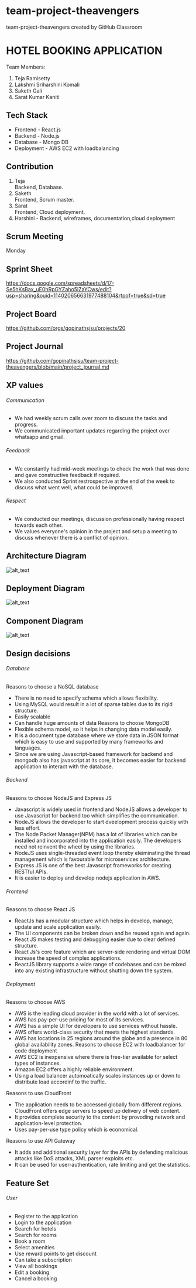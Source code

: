 # team-project-theavengers
team-project-theavengers created by GitHub Classroom

# HOTEL BOOKING APPLICATION
Team Members:
1. Teja Ramisetty
2. Lakshmi Sriharshini Komali
3. Saketh Gali
4. Sarat Kumar Kaniti

## Tech Stack
* Frontend - React.js
* Backend - Node.js
* Database - Mongo DB
* Deployment - AWS EC2 with loadbalancing

## Contribution
1. Teja <br > Backend, Database.
2. Saketh <br >Frontend, Scrum master.
3. Sarat <br > Frontend, Cloud deployment.
4. Harshini - Backend, wireframes, documentation,cloud deployment <br >

## Scrum Meeting
   Monday
   
## Sprint Sheet
https://docs.google.com/spreadsheets/d/17-Se5hKsBax_uE0hRpGYZaho5iZaYCws/edit?usp=sharing&ouid=114020656631977488104&rtpof=true&sd=true

## Project Board
https://github.com/orgs/gopinathsjsu/projects/20

## Project Journal
https://github.com/gopinathsjsu/team-project-theavengers/blob/main/project_journal.md

## XP values
###### Communication 
* We had weekly scrum calls over zoom to discuss the tasks and progress. 
* We communicated important updates regarding the project over whatsapp and gmail.
###### Feedback 
* We constantly had mid-week meetings to check the work that was done and gave constructive feedback if required. 
* We also conducted Sprint restrospective at the end of the week to discuss what went well, what could be improved.
###### Respect 
* We conducted our meetings, discussion professionally having respect towards each other.
* We values everyone's opinion in the project and setup a meeting to discuss whenever there is a conflict of opinion. 

## Architecture Diagram

![alt_text](https://github.com/gopinathsjsu/team-project-theavengers/blob/main/documents/architecture_diagram.jpg)

## Deployment Diagram

![alt_text](https://github.com/gopinathsjsu/team-project-theavengers/blob/main/documents/deployment_diagram.jpeg)

## Component Diagram

![alt_text](https://github.com/gopinathsjsu/team-project-theavengers/blob/main/documents/component_diagram.jpeg)

## Design decisions
###### Database
Reasons to choose a NoSQL database
* There is no need to specify schema which allows flexibility.
* Using MySQL would result in a lot of sparse tables due to its rigid structure.
* Easily scalable
* Can handle huge amounts of data
Reasons to choose MongoDB
* Flexible schema model, so it helps in changing data model easily.
* It is a document type database where we store data in JSON format which is easy to use and supported by many frameworks and languages.
* Since we are using Javascript-based framework for backend and mongodb also has javascript at its core, it becomes easier for backend application to interact with the database.
###### Backend
Reasons to choose NodeJS and Express JS
* Javascript is widely used in frontend and NodeJS allows a developer to use Javascript for backend too which simplifies the communication.
* NodeJS allows the developer to start dveelopment process quickly with less effort.
* The Node Packet Manager(NPM) has a lot of libraries which can be installed and incorporated into the application easily. The developers need not reinvent the wheel by using the libraries.
* NodeJS uses single-threaded event loop thereby eleiminating the thread management which is favourable for microservices architecture.
* Express JS is one of the best Javascript frameworks for creating RESTful APIs.
* It is easier to deploy and develop nodejs application in AWS.
###### Frontend
Reasons to choose React JS
* ReactJs has a modular structure which helps in develop, manage, update and scale application easily.
* The UI components can be broken down and be reused again and again.
* React JS makes testing and debugging easier due to clear defined structure.
* React Js's core feature which are server-side rendering and virtual DOM increase the speed of complex applications.
* ReactJS library supports a wide range of codebases and can be mixed into any existing infrastructure without shutting down the system.
###### Deployment
Reasons to choose AWS
* AWS is the leading cloud provider in the world with a lot of services.
* AWS has pay-per-use pricing for most of its services.
* AWS has a simple UI for developers to use services without hassle.
* AWS offers world-class security that meets the highest standards.
* AWS has locations in 25 regions around the globe and a presence in 80 global availability zones.
Reasons to choose EC2 with loadbalancer for code deployment
* AWS EC2 is inexpensive where there is free-tier available for select types of instances.
* Amazon EC2 offers a highly reliable environment.
* Using a load balancer automoatically scales instances up or down to distribute load accordinf to the traffic.

Reasons to use CloudFront
* The application needs to be accessed globally from different regions. CloudFront offers edge servers to speed up delivery of web content.
* It provides complete security to the content by provoding network and application-level protection.
* Uses pay-per-use type policy which is economical.

Reasons to use API Gateway
* It adds and additional security layer for the APIs by defending malicious attacks like DoS attacks, XML parser exploits etc.
* It can be used for user-authentication, rate limiting and get the statistics.

## Feature Set
###### User
* Register to the application
* Login to the application
* Search for hotels
* Search for rooms
* Book a room
* Select amenities
* Use reward points to get discount
* Can take a subscription
* View all bookings
* Edit a booking
* Cancel a booking




